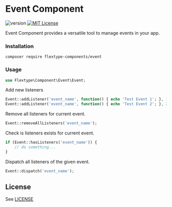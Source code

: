 # Event Component
![version](https://img.shields.io/badge/version-1.0.0-brightgreen.svg?style=flat-square "Version")
[![MIT License](https://img.shields.io/badge/license-MIT-blue.svg?style=flat-square)](https://github.com/flextype-components/event/blob/master/LICENSE)

Event Component provides a versatile tool to manage events in your app.

### Installation

```
composer require flextype-components/event
```

### Usage

```php
use Flextype\Component\Event\Event;
```

Add new listeners
```php
Event::addListener('event_name', function() { echo 'Test Event 1'; }, 1);
Event::addListener('event_name', function() { echo 'Test Event 2'; }, 2);
```

Remove all listeners for current event.
```php
Event::removeAllListeners('event_name');
```

Check is listeners exists for current event.
```php
if (Event::hasListeners('event_name')) {
    // do something...
}
```

Dispatch all listeners of the given event.
```php
Event::dispatch('event_name');
```

## License
See [LICENSE](https://github.com/flextype-components/event/blob/master/LICENSE)
